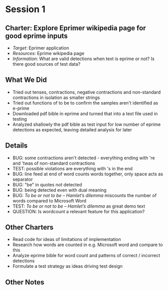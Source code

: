 # Session 1

## Charter: Explore Eprimer wikipedia page for good eprime inputs

- *Target*: Eprimer application
- *Resources*: Eprime wikipedia page
- *Information*: What are valid detections when text is eprime or not? Is there good sources of test data? 

## What We Did

- Tried out tenses, contractions, negative contractions and non-standard contractions in isolation as smaller strings
- Tried out functions of to be to confirm the samples aren't identified as e-prime
- Downloaded pdf bible in eprime and turned that into a text file used in testing
- Analyzed shallowly the pdf bible as test input for low number of eprime detections as expected, leaving detailed analysis for later

## Details

- BUG: some contractions aren't detected - everything ending with 're and 'twas of non-standard contractions
- TEST: possible violations are everything with 's in the end
- BUG: line feed at end of word counts words together, only space acts as separator
- BUG: "be" in quotes not detected
- BUG: being detected even with dual meaning
- BUG: *To be or not to be – Hamlet’s dilemma* miscounts the number of words compared to Microsoft Word
- TEST: *To be or not to be – Hamlet’s dilemma* as great demo text
- QUESTION: Is wordcount a relevant feature for this application? 

## Other Charters

- Read code for ideas of limitations of implementation
- Research how words are counted in e.g. Microsoft word and compare to this
- Analyze eprime bible for word count and patterns of correct / incorrect detections
- Formulate a test strategy as ideas driving test design

## Other Notes



